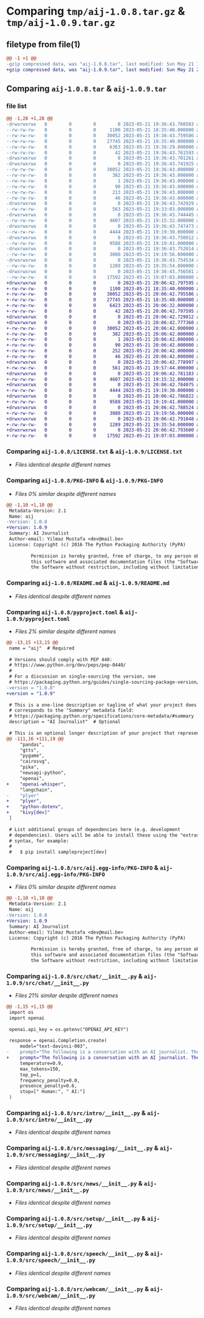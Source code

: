 # Comparing `tmp/aij-1.0.8.tar.gz` & `tmp/aij-1.0.9.tar.gz`

## filetype from file(1)

```diff
@@ -1 +1 @@
-gzip compressed data, was "aij-1.0.8.tar", last modified: Sun May 21 19:36:43 2023, max compression
+gzip compressed data, was "aij-1.0.9.tar", last modified: Sun May 21 20:06:42 2023, max compression
```

## Comparing `aij-1.0.8.tar` & `aij-1.0.9.tar`

### file list

```diff
@@ -1,28 +1,28 @@
-drwxrwxrwx   0        0        0        0 2023-05-21 19:36:43.760583 aij-1.0.8/
--rw-rw-rw-   0        0        0     1100 2023-05-21 18:35:40.000000 aij-1.0.8/LICENSE.txt
--rw-rw-rw-   0        0        0    30052 2023-05-21 19:36:43.759586 aij-1.0.8/PKG-INFO
--rw-rw-rw-   0        0        0    27745 2023-05-21 18:35:40.000000 aij-1.0.8/README.md
--rw-rw-rw-   0        0        0     6363 2023-05-21 19:36:29.000000 aij-1.0.8/pyproject.toml
--rw-rw-rw-   0        0        0       42 2023-05-21 19:36:43.761593 aij-1.0.8/setup.cfg
-drwxrwxrwx   0        0        0        0 2023-05-21 19:36:43.701261 aij-1.0.8/src/
-drwxrwxrwx   0        0        0        0 2023-05-21 19:36:43.741925 aij-1.0.8/src/aij.egg-info/
--rw-rw-rw-   0        0        0    30052 2023-05-21 19:36:43.000000 aij-1.0.8/src/aij.egg-info/PKG-INFO
--rw-rw-rw-   0        0        0      382 2023-05-21 19:36:43.000000 aij-1.0.8/src/aij.egg-info/SOURCES.txt
--rw-rw-rw-   0        0        0        1 2023-05-21 19:36:43.000000 aij-1.0.8/src/aij.egg-info/dependency_links.txt
--rw-rw-rw-   0        0        0       90 2023-05-21 19:36:43.000000 aij-1.0.8/src/aij.egg-info/entry_points.txt
--rw-rw-rw-   0        0        0      213 2023-05-21 19:36:43.000000 aij-1.0.8/src/aij.egg-info/requires.txt
--rw-rw-rw-   0        0        0       46 2023-05-21 19:36:43.000000 aij-1.0.8/src/aij.egg-info/top_level.txt
-drwxrwxrwx   0        0        0        0 2023-05-21 19:36:43.742929 aij-1.0.8/src/chat/
--rw-rw-rw-   0        0        0      563 2023-05-21 19:33:03.000000 aij-1.0.8/src/chat/__init__.py
-drwxrwxrwx   0        0        0        0 2023-05-21 19:36:43.744445 aij-1.0.8/src/intro/
--rw-rw-rw-   0        0        0     4607 2023-05-21 19:15:32.000000 aij-1.0.8/src/intro/__init__.py
-drwxrwxrwx   0        0        0        0 2023-05-21 19:36:43.747473 aij-1.0.8/src/messaging/
--rw-rw-rw-   0        0        0     4444 2023-05-21 19:19:30.000000 aij-1.0.8/src/messaging/__init__.py
-drwxrwxrwx   0        0        0        0 2023-05-21 19:36:43.750012 aij-1.0.8/src/news/
--rw-rw-rw-   0        0        0     9588 2023-05-21 19:19:41.000000 aij-1.0.8/src/news/__init__.py
-drwxrwxrwx   0        0        0        0 2023-05-21 19:36:43.752014 aij-1.0.8/src/setup/
--rw-rw-rw-   0        0        0     3080 2023-05-21 19:19:56.000000 aij-1.0.8/src/setup/__init__.py
-drwxrwxrwx   0        0        0        0 2023-05-21 19:36:43.754534 aij-1.0.8/src/speech/
--rw-rw-rw-   0        0        0     1289 2023-05-21 19:35:54.000000 aij-1.0.8/src/speech/__init__.py
-drwxrwxrwx   0        0        0        0 2023-05-21 19:36:43.756581 aij-1.0.8/src/webcam/
--rw-rw-rw-   0        0        0    17592 2023-05-21 19:07:03.000000 aij-1.0.8/src/webcam/__init__.py
+drwxrwxrwx   0        0        0        0 2023-05-21 20:06:42.797595 aij-1.0.9/
+-rw-rw-rw-   0        0        0     1100 2023-05-21 18:35:40.000000 aij-1.0.9/LICENSE.txt
+-rw-rw-rw-   0        0        0    30052 2023-05-21 20:06:42.795586 aij-1.0.9/PKG-INFO
+-rw-rw-rw-   0        0        0    27745 2023-05-21 18:35:40.000000 aij-1.0.9/README.md
+-rw-rw-rw-   0        0        0     6423 2023-05-21 20:06:32.000000 aij-1.0.9/pyproject.toml
+-rw-rw-rw-   0        0        0       42 2023-05-21 20:06:42.797595 aij-1.0.9/setup.cfg
+drwxrwxrwx   0        0        0        0 2023-05-21 20:06:42.729812 aij-1.0.9/src/
+drwxrwxrwx   0        0        0        0 2023-05-21 20:06:42.777360 aij-1.0.9/src/aij.egg-info/
+-rw-rw-rw-   0        0        0    30052 2023-05-21 20:06:42.000000 aij-1.0.9/src/aij.egg-info/PKG-INFO
+-rw-rw-rw-   0        0        0      382 2023-05-21 20:06:42.000000 aij-1.0.9/src/aij.egg-info/SOURCES.txt
+-rw-rw-rw-   0        0        0        1 2023-05-21 20:06:42.000000 aij-1.0.9/src/aij.egg-info/dependency_links.txt
+-rw-rw-rw-   0        0        0       90 2023-05-21 20:06:42.000000 aij-1.0.9/src/aij.egg-info/entry_points.txt
+-rw-rw-rw-   0        0        0      252 2023-05-21 20:06:42.000000 aij-1.0.9/src/aij.egg-info/requires.txt
+-rw-rw-rw-   0        0        0       46 2023-05-21 20:06:42.000000 aij-1.0.9/src/aij.egg-info/top_level.txt
+drwxrwxrwx   0        0        0        0 2023-05-21 20:06:42.778997 aij-1.0.9/src/chat/
+-rw-rw-rw-   0        0        0      561 2023-05-21 19:57:44.000000 aij-1.0.9/src/chat/__init__.py
+drwxrwxrwx   0        0        0        0 2023-05-21 20:06:42.781183 aij-1.0.9/src/intro/
+-rw-rw-rw-   0        0        0     4607 2023-05-21 19:15:32.000000 aij-1.0.9/src/intro/__init__.py
+drwxrwxrwx   0        0        0        0 2023-05-21 20:06:42.784075 aij-1.0.9/src/messaging/
+-rw-rw-rw-   0        0        0     4444 2023-05-21 19:19:30.000000 aij-1.0.9/src/messaging/__init__.py
+drwxrwxrwx   0        0        0        0 2023-05-21 20:06:42.786822 aij-1.0.9/src/news/
+-rw-rw-rw-   0        0        0     9588 2023-05-21 19:19:41.000000 aij-1.0.9/src/news/__init__.py
+drwxrwxrwx   0        0        0        0 2023-05-21 20:06:42.788524 aij-1.0.9/src/setup/
+-rw-rw-rw-   0        0        0     3080 2023-05-21 19:19:56.000000 aij-1.0.9/src/setup/__init__.py
+drwxrwxrwx   0        0        0        0 2023-05-21 20:06:42.791048 aij-1.0.9/src/speech/
+-rw-rw-rw-   0        0        0     1289 2023-05-21 19:35:54.000000 aij-1.0.9/src/speech/__init__.py
+drwxrwxrwx   0        0        0        0 2023-05-21 20:06:42.793600 aij-1.0.9/src/webcam/
+-rw-rw-rw-   0        0        0    17592 2023-05-21 19:07:03.000000 aij-1.0.9/src/webcam/__init__.py
```

### Comparing `aij-1.0.8/LICENSE.txt` & `aij-1.0.9/LICENSE.txt`

 * *Files identical despite different names*

### Comparing `aij-1.0.8/PKG-INFO` & `aij-1.0.9/PKG-INFO`

 * *Files 0% similar despite different names*

```diff
@@ -1,10 +1,10 @@
 Metadata-Version: 2.1
 Name: aij
-Version: 1.0.8
+Version: 1.0.9
 Summary: AI Journalist
 Author-email: Yilmaz Mustafa <dev@mail.be>
 License: Copyright (c) 2016 The Python Packaging Authority (PyPA)
         
         Permission is hereby granted, free of charge, to any person obtaining a copy of
         this software and associated documentation files (the "Software"), to deal in
         the Software without restriction, including without limitation the rights to
```

### Comparing `aij-1.0.8/README.md` & `aij-1.0.9/README.md`

 * *Files identical despite different names*

### Comparing `aij-1.0.8/pyproject.toml` & `aij-1.0.9/pyproject.toml`

 * *Files 2% similar despite different names*

```diff
@@ -13,15 +13,15 @@
 name = "aij"  # Required
 
 # Versions should comply with PEP 440:
 # https://www.python.org/dev/peps/pep-0440/
 #
 # For a discussion on single-sourcing the version, see
 # https://packaging.python.org/guides/single-sourcing-package-version/
-version = "1.0.8"
+version = "1.0.9"
 
 # This is a one-line description or tagline of what your project does. This
 # corresponds to the "Summary" metadata field:
 # https://packaging.python.org/specifications/core-metadata/#summary
 description = "AI Journalist"  # Optional
 
 # This is an optional longer description of your project that represents
@@ -111,16 +111,19 @@
     "pandas",
     "gtts",
     "pygame",
     "cairosvg",
     "pika",
     "newsapi-python",
     "openai",
+    "openai-whisper",
     "langchain",
-    "plyer"
+    "plyer",
+    "python-dotenv",
+    "kivy[dev]"
 ]
 
 # List additional groups of dependencies here (e.g. development
 # dependencies). Users will be able to install these using the "extras"
 # syntax, for example:
 #
 #   $ pip install sampleproject[dev]
```

### Comparing `aij-1.0.8/src/aij.egg-info/PKG-INFO` & `aij-1.0.9/src/aij.egg-info/PKG-INFO`

 * *Files 0% similar despite different names*

```diff
@@ -1,10 +1,10 @@
 Metadata-Version: 2.1
 Name: aij
-Version: 1.0.8
+Version: 1.0.9
 Summary: AI Journalist
 Author-email: Yilmaz Mustafa <dev@mail.be>
 License: Copyright (c) 2016 The Python Packaging Authority (PyPA)
         
         Permission is hereby granted, free of charge, to any person obtaining a copy of
         this software and associated documentation files (the "Software"), to deal in
         the Software without restriction, including without limitation the rights to
```

### Comparing `aij-1.0.8/src/chat/__init__.py` & `aij-1.0.9/src/chat/__init__.py`

 * *Files 21% similar despite different names*

```diff
@@ -1,15 +1,15 @@
 import os
 import openai
 
 openai.api_key = os.getenv("OPENAI_API_KEY")
 
 response = openai.Completion.create(
     model="text-davinci-003",
-    prompt="The following is a conversation with an AI journalist. The assistant is helpful, creative, clever, and very friendly.\n\nHuman: Hello, who are you?\nAI: I am an AI created by OpenAI. How can I help you today?\nHuman: I'd like to cancel my subscription.\nAI:",
+    prompt="The following is a conversation with an AI journalist. The assistant is helpful, creative, clever, and very friendly.\n\nHuman: Hello, who are you?\nAI: I am an AI created by OpenAI. How can I help you today?\nHuman: I'd like to read the latest news.\nAI:",
     temperature=0.9,
     max_tokens=150,
     top_p=1,
     frequency_penalty=0.0,
     presence_penalty=0.6,
     stop=[" Human:", " AI:"]
 )
```

### Comparing `aij-1.0.8/src/intro/__init__.py` & `aij-1.0.9/src/intro/__init__.py`

 * *Files identical despite different names*

### Comparing `aij-1.0.8/src/messaging/__init__.py` & `aij-1.0.9/src/messaging/__init__.py`

 * *Files identical despite different names*

### Comparing `aij-1.0.8/src/news/__init__.py` & `aij-1.0.9/src/news/__init__.py`

 * *Files identical despite different names*

### Comparing `aij-1.0.8/src/setup/__init__.py` & `aij-1.0.9/src/setup/__init__.py`

 * *Files identical despite different names*

### Comparing `aij-1.0.8/src/speech/__init__.py` & `aij-1.0.9/src/speech/__init__.py`

 * *Files identical despite different names*

### Comparing `aij-1.0.8/src/webcam/__init__.py` & `aij-1.0.9/src/webcam/__init__.py`

 * *Files identical despite different names*

